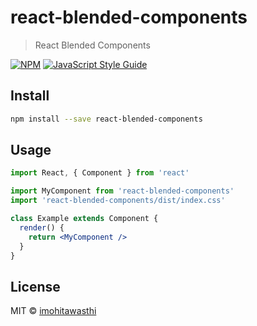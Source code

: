 # react-blended-components

> React Blended Components

[![NPM](https://img.shields.io/npm/v/react-blended-components.svg)](https://www.npmjs.com/package/react-blended-components) [![JavaScript Style Guide](https://img.shields.io/badge/code_style-standard-brightgreen.svg)](https://standardjs.com)

## Install

```bash
npm install --save react-blended-components
```

## Usage

```jsx
import React, { Component } from 'react'

import MyComponent from 'react-blended-components'
import 'react-blended-components/dist/index.css'

class Example extends Component {
  render() {
    return <MyComponent />
  }
}
```

## License

MIT © [imohitawasthi](https://github.com/imohitawasthi)

